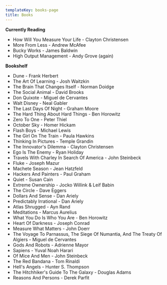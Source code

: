 ```yaml
---
templateKey: books-page
title: Books
---
```

**Currently Reading**

* How Will You Measure Your Life - Clayton Christensen
* More From Less - Andrew McAfee
* Bucky Works - James Baldwin
* High Output Management - Andy Grove (again)

**Bookshelf**

* Dune - Frank Herbert
* The Art Of Learning - Josh Waitzkin
* The Brain That Changes Itself - Norman Doidge
* The Social Animal - David Brooks
* Don Quixote - Miguel de Cervantes
* Walt Disney - Neal Gabler
* The Last Days Of Night - Graham Moore
* The Hard Thing About Hard Things - Ben Horowitz
* Zero To One - Peter Thiel
* October Sky - Homer Hickam
* Flash Boys - Michael Lewis
* The Girl On The Train - Paula Hawkins
* Thinking In Pictures - Temple Grandin
* The Innovator's Dilemma - Clayton Christensen
* Ego Is The Enemy - Ryan Holiday
* Travels With Charley In Search Of America - John Steinbeck
* Fluke - Joseph Mazur
* Machete Season - Jean Hatzfeld
* Hackers And Painters - Paul Graham
* Quiet - Susan Cain
* Extreme Ownership - Jocko Willink & Leif Babin
* The Circle - Dave Eggers
* Dollars And Sense - Dan Ariely
* Predictably Irrational - Dan Ariely
* Atlas Shrugged - Ayn Rand
* Meditations - Marcus Aurelius
* What You Do Is Who You Are - Ben Horowitz
* Heart Of Darkness - Joseph Conrad
* Measure What Matters - John Doerr
* The Voyage To Parnassus, The Siege Of Numantia, And The Treaty Of Algiers - Miguel de Cervantes
* Gods And Robots - Adrienne Mayor
* Sapiens - Yuval Noah Harari
* Of Mice And Men - John Steinbeck
* The Red Bandana - Tom Rinaldi
* Hell's Angels - Hunter S. Thompson
* The Hitchhiker's Guide To The Galaxy - Douglas Adams
* Reasons And Persons - Derek Parfit
